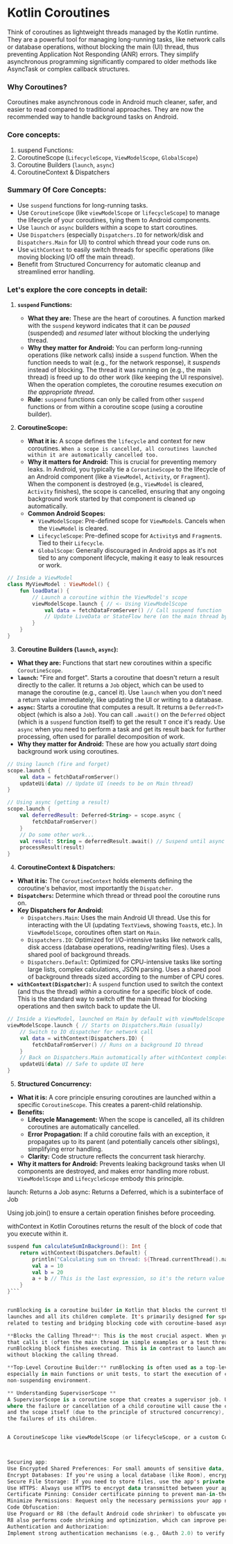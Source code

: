 # Kotlin Coroutines

Think of coroutines as lightweight threads managed by the Kotlin runtime. They are a powerful tool for managing long-running tasks, like network calls or database operations, without blocking the main (UI) thread, thus preventing Application Not Responding (ANR) errors. They simplify asynchronous programming significantly compared to older methods like AsyncTask or complex callback structures.

### Why Coroutines?

Coroutines make asynchronous code in Android much cleaner, safer, and easier to read compared to traditional approaches. They are now the recommended way to handle background tasks on Android.


### Core concepts:
1. suspend Functions:
2. CoroutineScope (`LifecycleScope`, `ViewModelScope`, `GlobalScope`)
3. Coroutine Builders (`launch`, `async`)
4. CoroutineContext & Dispatchers

### Summary Of Core Concepts:
-   Use `suspend` functions for long-running tasks.
-   Use `CoroutineScope` (like `viewModelScope` or `lifecycleScope`) to manage the lifecycle of your coroutines, tying them to Android components.
-   Use `launch` or `async` builders within a scope to start coroutines.
-   Use `Dispatchers` (especially `Dispatchers.IO` for network/disk and `Dispatchers.Main` for UI) to control which thread your code runs on.
-   Use `withContext` to easily switch threads for specific operations (like moving blocking I/O off the main thread).
-   Benefit from Structured Concurrency for automatic cleanup and streamlined error handling.


### Let's explore the core concepts in detail:

1.  **`suspend` Functions:**
    
    -   **What they are:** These are the heart of coroutines. A function marked with the `suspend` keyword indicates that it can be _paused_ (suspended) and _resumed_ later without blocking the underlying thread.
    -   **Why they matter for Android:** You can perform long-running operations (like network calls) inside a `suspend` function. When the function needs to wait (e.g., for the network response), it _suspends_ instead of blocking. The thread it was running on (e.g., the main thread) is freed up to do other work (like keeping the UI responsive). When the operation completes, the coroutine resumes execution _on the appropriate thread_.
    -   **Rule:** `suspend` functions can only be called from other `suspend` functions or from within a coroutine scope (using a coroutine builder).

2. **CoroutineScope:**

    -   **What it is:** A scope defines the `lifecycle` and context for new coroutines. `When a scope is cancelled, all coroutines launched within it are automatically cancelled too.`
    -   **Why it matters for Android:** This is crucial for preventing memory leaks. In Android, you typically tie a `CoroutineScope` to the lifecycle of an Android component (like a `ViewModel`, `Activity`, or `Fragment`). When the component is destroyed (e.g., `ViewModel` is cleared, `Activity` finishes), the scope is cancelled, ensuring that any ongoing background work started by that component is cleaned up automatically.
    -   **Common Android Scopes:**
        -   `ViewModelScope`: Pre-defined scope for `ViewModel`s. Cancels when the `ViewModel` is cleared.
        -   `LifecycleScope`: Pre-defined scope for `Activity`s and `Fragment`s. Tied to their `Lifecycle`.
        -   `GlobalScope`: Generally discouraged in Android apps as it's not tied to any component lifecycle, making it easy to leak resources or work.
```kotlin
// Inside a ViewModel
class MyViewModel : ViewModel() {
    fun loadData() {
        // Launch a coroutine within the ViewModel's scope
        viewModelScope.launch { // <- Using ViewModelScope
            val data = fetchDataFromServer() // Call suspend function
            // Update LiveData or StateFlow here (on the main thread by default with viewModelScope)
        }
    }
}
```

3. **Coroutine Builders (`launch`, `async`):**

-   **What they are:** Functions that start new coroutines within a specific `CoroutineScope`.
-   **`launch`:** "Fire and forget". Starts a coroutine that doesn't return a result directly to the caller. It returns a `Job` object, which can be used to manage the coroutine (e.g., cancel it). Use `launch` when you don't need a return value immediately, like updating the UI or writing to a database.
-   **`async`:** Starts a coroutine that computes a result. It returns a `Deferred<T>` object (which is also a `Job`). You can call `.await()` on the `Deferred` object (which is a `suspend` function itself) to get the result `T` once it's ready. Use `async` when you need to perform a task and get its result back for further processing, often used for parallel decomposition of work.
-   **Why they matter for Android:** These are how you actually _start_ doing background work using coroutines.

```kotlin
// Using launch (fire and forget)
scope.launch {
    val data = fetchDataFromServer()
    updateUi(data) // Update UI (needs to be on Main thread)
}

// Using async (getting a result)
scope.launch {
    val deferredResult: Deferred<String> = scope.async {
        fetchDataFromServer()
    }
    // Do some other work...
    val result: String = deferredResult.await() // Suspend until async completes
    processResult(result)
}
```


4. **CoroutineContext & Dispatchers:**

-   **What it is:** The `CoroutineContext` holds elements defining the coroutine's behavior, most importantly the `Dispatcher`.
-   **`Dispatchers`:** Determine which thread or thread pool the coroutine runs on.
-   **Key Dispatchers for Android:**
    -   `Dispatchers.Main`: Uses the main Android UI thread. Use this for interacting with the UI (updating `TextView`s, showing `Toast`s, etc.). In `ViewModelScope`, coroutines often start on `Main`.
    -   `Dispatchers.IO`: Optimized for I/O-intensive tasks like network calls, disk access (database operations, reading/writing files). Uses a shared pool of background threads.
    -   `Dispatchers.Default`: Optimized for CPU-intensive tasks like sorting large lists, complex calculations, JSON parsing. Uses a shared pool of background threads sized according to the number of CPU cores.
-   **`withContext(Dispatcher)`:** A `suspend` function used to switch the context (and thus the thread) _within_ a coroutine for a specific block of code. This is the standard way to switch off the main thread for blocking operations and then switch back to update the UI.

```kotlin
// Inside a ViewModel, launched on Main by default with viewModelScope
viewModelScope.launch { // Starts on Dispatchers.Main (usually)
    // Switch to IO dispatcher for network call
    val data = withContext(Dispatchers.IO) {
        fetchDataFromServer() // Runs on a background IO thread
    }
    // Back on Dispatchers.Main automatically after withContext completes
    updateUi(data) // Safe to update UI here
}
```


5. **Structured Concurrency:**

-   **What it is:** A core principle ensuring coroutines are launched within a specific `CoroutineScope`. This creates a parent-child relationship.
-   **Benefits:**
    -   **Lifecycle Management:** When the scope is cancelled, all its children coroutines are automatically cancelled.
    -   **Error Propagation:** If a child coroutine fails with an exception, it propagates up to its parent (and potentially cancels other siblings), simplifying error handling.
    -   **Clarity:** Code structure reflects the concurrent task hierarchy.
-   **Why it matters for Android:** Prevents leaking background tasks when UI components are destroyed, and makes error handling more robust. `ViewModelScope` and `LifecycleScope` embody this principle.


launch: Returns a Job
async: Returns a Deferred, which is a subinterface of Job

Using job.join() to ensure a certain operation finishes before proceeding.

withContext in Kotlin Coroutines returns the result of the block of code that you execute within it.

```kotlin
suspend fun calculateSumInBackground(): Int {
    return withContext(Dispatchers.Default) {
        println("Calculating sum on thread: ${Thread.currentThread().name}")
        val a = 10
        val b = 20
        a + b // This is the last expression, so it's the return value
    }
}```


runBlocking is a coroutine builder in Kotlin that blocks the current thread until the coroutine it 
launches and all its children complete. It's primarily designed for specific scenarios, mainly 
related to testing and bridging blocking code with coroutine-based asynchronous code.

**Blocks the Calling Thread**: This is the most crucial aspect. When you call runBlocking, the thread 
that calls it (often the main thread in simple examples or a test thread) will be blocked until the 
runBlocking block finishes executing. This is in contrast to launch and async, which start coroutines 
without blocking the calling thread.

**Top-Level Coroutine Builder:** runBlocking is often used as a top-level coroutine builder, 
especially in main functions or unit tests, to start the execution of coroutine-based code from a 
non-suspending environment.

** Understanding SupervisorScope **
A SupervisorScope is a coroutine scope that creates a supervisor job. Unlike a regular CoroutineScope 
where the failure or cancellation of a child coroutine will cause the cancellation of its siblings 
and the scope itself (due to the principle of structured concurrency), a SupervisorScope isolates 
the failures of its children.


A CoroutineScope like viewModelScope (or lifecycleScope, or a custom CoroutineScope) is designed to manage the lifecycle of multiple coroutines. You can launch as many coroutines as needed within that scope using either .launch or .async.



Securing app:
Use Encrypted Shared Preferences: For small amounts of sensitive data, consider Encrypted Shared Preferences, which uses the Jetpack Security library.   
Encrypt Databases: If you're using a local database (like Room), encrypt it using SQLCipher
Secure File Storage: If you need to store files, use the app's private storage (context.filesDir) and ensure proper file permissions. Encrypt sensitive files.
Use HTTPS: Always use HTTPS to encrypt data transmitted between your app and servers. Avoid HTTP.   
Certificate Pinning: Consider certificate pinning to prevent man-in-the-middle (MitM) attacks by verifying 
Minimize Permissions: Request only the necessary permissions your app needs.
Code Obfuscation:
Use Proguard or R8 (the default Android code shrinker) to obfuscate your code, making it harder for attackers to understand and reverse engineer.   
R8 also performs code shrinking and optimization, which can improve performance.
Authentication and Authorization:
Implement strong authentication mechanisms (e.g., OAuth 2.0) to verify users.